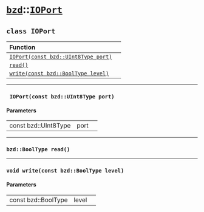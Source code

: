 # [`bzd`](../../index.md)::[`IOPort`](../index.md)

## `class IOPort`


|Function||
|:---|:---|
|[`IOPort(const bzd::UInt8Type port)`](./index.md)||
|[`read()`](./index.md)||
|[`write(const bzd::BoolType level)`](./index.md)||
------
### ` IOPort(const bzd::UInt8Type port)`

#### Parameters
||||
|---:|:---|:---|
|const bzd::UInt8Type|port||
------
### `bzd::BoolType read()`

------
### `void write(const bzd::BoolType level)`

#### Parameters
||||
|---:|:---|:---|
|const bzd::BoolType|level||
